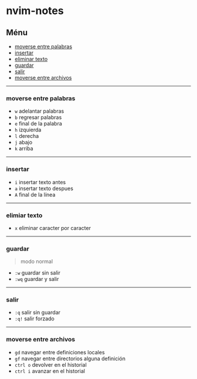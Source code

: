 # nvim-notes

## Ménu

- [moverse entre palabras](#moverse-entre-palabras)
- [insertar](#insertar)
- [eliminar texto](#eliminar-texto)
- [guardar](#guardar)
- [salir](#salir)
- [moverse entre archivos](#moverse-entre-archivos)

---

### moverse entre palabras

* `w` adelantar palabras
* `b` regresar palabras
* `e` final de la palabra
* `h` izquierda
* `l` derecha
* `j` abajo
* `k` arriba

---

### insertar

* `i` insertar texto antes
* `a` insertar texto despues
* `A` final de la línea

---

### elimiar texto

* `x` eliminar caracter por caracter

---

### guardar

> modo normal

* `:w` guardar sin salir
* `:wq` guardar y salir

---

### salir

* `:q` salir sin guardar
* `:q!` salir forzado

---

### moverse entre archivos

* `gd` navegar entre definiciones locales
* `gf` navegar entre directorios alguna definición
* `ctrl o` devolver en el historial
* `ctrl i` avanzar en el historial
